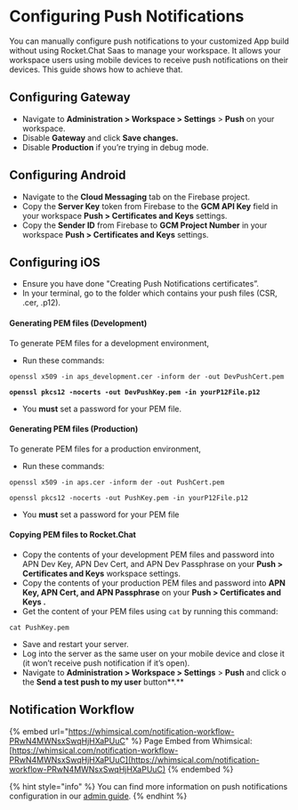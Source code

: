 # Configuring Push Notifications

You can manually configure push notifications to your customized App build without using Rocket.Chat Saas to manage your workspace. It allows your workspace users using mobile devices to receive push notifications on their devices. This guide shows how to achieve that.

## Configuring Gateway

* Navigate to **Administration > Workspace > Settings** > **Push** on your workspace.
* Disable **Gateway** and click **Save changes.**
* Disable **Production** if you’re trying in debug mode.

## Configuring Android

* Navigate to the **Cloud Messaging** tab on the Firebase project.
* Copy the **Server Key** token from Firebase to the **GCM API Key** field in your workspace **Push > Certificates and Keys** settings.
* Copy the **Sender ID** from Firebase to **GCM Project Number** in your workspace **Push > Certificates and Keys** settings.

## Configuring iOS

* Ensure you have done "Creating Push Notifications certificates”.
* In your terminal, go to the folder which contains your push files (CSR, .cer, .p12).

#### Generating PEM files (Development)

To generate PEM files for a development environment,

* Run these commands:

<pre><code>openssl x509 -in aps_development.cer -inform der -out DevPushCert.pem
<strong>
</strong><strong>openssl pkcs12 -nocerts -out DevPushKey.pem -in yourP12File.p12
</strong></code></pre>

* You **must** set a password for your PEM file.

#### Generating PEM files (Production)

To generate PEM files for a production environment,

* Run these commands:

```
openssl x509 -in aps.cer -inform der -out PushCert.pem

openssl pkcs12 -nocerts -out PushKey.pem -in yourP12File.p12
```

* You **must** set a password for your PEM file

#### Copying PEM files to Rocket.Chat

* Copy the contents of your development PEM files and password into APN Dev Key, APN Dev Cert, and APN Dev Passphrase on your **Push > Certificates and Keys** workspace settings.
* Copy the contents of your production PEM files and password into **APN Key, APN Cert, and APN Passphrase** on your  **Push > Certificates and Keys .**
* Get the content of your PEM files using `cat` by running this command:

```
cat PushKey.pem
```

* Save and restart your server.
* Log into the server as the same user on your mobile device and close it (it won’t receive push notification if it’s open).
* Navigate to  **Administration > Workspace > Settings** > **Push** and click o  the **Send a test push to my user** button**.**

## Notification Workflow

{% embed url="https://whimsical.com/notification-workflow-PRwN4MWNsxSwqHjHXaPUuC" %}
Page Embed from Whimsical: [https://whimsical.com/notification-workflow-PRwN4MWNsxSwqHjHXaPUuC](https://whimsical.com/notification-workflow-PRwN4MWNsxSwqHjHXaPUuC)
{% endembed %}

{% hint style="info" %}
You can find more information on push notifications configuration in our [admin guide](https://docs.rocket.chat/use-rocket.chat/rocket.chat-mobile/push-notifications).
{% endhint %}
